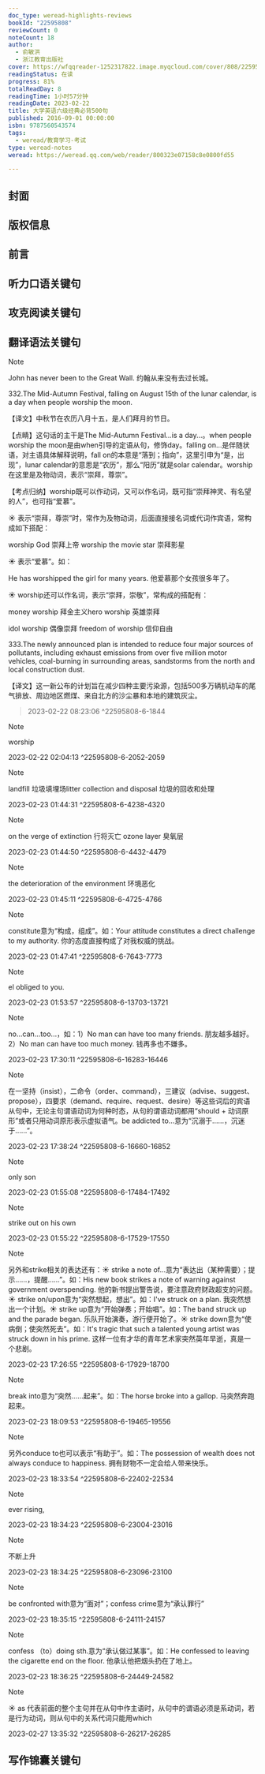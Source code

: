 ```yaml
---
doc_type: weread-highlights-reviews
bookId: "22595808"
reviewCount: 0
noteCount: 18
author:
  - 俞敏洪
  - 浙江教育出版社
cover: https://wfqqreader-1252317822.image.myqcloud.com/cover/808/22595808/t7_22595808.jpg
readingStatus: 在读
progress: 81%
totalReadDay: 8
readingTime: 1小时57分钟
readingDate: 2023-02-22
title: 大学英语六级经典必背500句
published: 2016-09-01 00:00:00
isbn: 9787560543574
tags:
  - weread/教育学习-考试
type: weread-notes
weread: https://weread.qq.com/web/reader/800323e07158c8e0800fd55

---
```



## 封面

## 版权信息

## 前言

## 听力口语关键句

## 攻克阅读关键句

## 翻译语法关键句

> [!NOTE] 
> John has never been to the Great Wall. 约翰从来没有去过长城。
   
   332.The Mid-Autumn Festival, falling on August 15th of the lunar calendar, is a day when people worship the moon.
   
   【译文】中秋节在农历八月十五，是人们拜月的节日。
   
   【点睛】这句话的主干是The Mid-Autumn Festival...is a day...。when people worship the moon是由when引导的定语从句，修饰day。falling on...是伴随状语，对主语具体解释说明，fall on的本意是“落到；指向”，这里引申为“是，出现”，lunar calendar的意思是“农历”，那么“阳历”就是solar calendar。worship在这里是及物动词，表示“崇拜，尊崇”。
   
   【考点归纳】worship既可以作动词，又可以作名词，既可指“崇拜神灵、有名望的人”，也可指“爱慕”。
   
   ☀ 表示“崇拜，尊崇”时，常作为及物动词，后面直接接名词或代词作宾语，常构成如下搭配：
   
   worship God 崇拜上帝 worship the movie star 崇拜影星
   
   ☀ 表示“爱慕”。如：
   
   He has worshipped the girl for many years. 他爱慕那个女孩很多年了。
   
   ☀ worship还可以作名词，表示“崇拜，崇敬”，常构成的搭配有：
   
   money worship 拜金主义hero worship 英雄崇拜
   
   idol worship 偶像崇拜 freedom of worship 信仰自由
   
   333.The newly announced plan is intended to reduce four major sources of pollutants, including exhaust emissions from over five million motor vehicles, coal-burning in surrounding areas, sandstorms from the north and local construction dust.
   
   【译文】这一新公布的计划旨在减少四种主要污染源，包括500多万辆机动车的尾气排放、周边地区燃煤、来自北方的沙尘暴和本地的建筑灰尘。
> 
> 2023-02-22 08:23:06 ^22595808-6-1844

> [!NOTE] 
> worship
> 
> 2023-02-22 02:04:13 ^22595808-6-2052-2059

> [!NOTE] 
> landfill 垃圾填埋场litter collection and disposal 垃圾的回收和处理
> 
> 2023-02-23 01:44:31 ^22595808-6-4238-4320

> [!NOTE] 
> on the verge of extinction 行将灭亡 ozone layer 臭氧层
> 
> 2023-02-23 01:44:50 ^22595808-6-4432-4479

> [!NOTE] 
> the deterioration of the environment 环境恶化
> 
> 2023-02-23 01:45:11 ^22595808-6-4725-4766

> [!NOTE] 
> constitute意为“构成，组成”。如：Your attitude constitutes a direct challenge to my authority. 你的态度直接构成了对我权威的挑战。
> 
> 2023-02-23 01:47:41 ^22595808-6-7643-7773

> [!NOTE] 
> el obliged to you.
> 
> 2023-02-23 01:53:57 ^22595808-6-13703-13721

> [!NOTE] 
> no...can...too...，如：1）No man can have too many friends. 朋友越多越好。2）No man can have too much money. 钱再多也不嫌多。
> 
> 2023-02-23 17:30:11 ^22595808-6-16283-16446

> [!NOTE] 
> 在一坚持（insist），二命令（order、command），三建议（advise、suggest、propose），四要求（demand、require、request、desire）等这些词后的宾语从句中，无论主句谓语动词为何种时态，从句的谓语动词都用“should + 动词原形”或者只用动词原形表示虚拟语气。be addicted to...意为“沉溺于……，沉迷于……”。
> 
> 2023-02-23 17:38:24 ^22595808-6-16660-16852

> [!NOTE] 
> only son
> 
> 2023-02-23 01:55:08 ^22595808-6-17484-17492

> [!NOTE] 
> strike out on his own
> 
> 2023-02-23 01:55:22 ^22595808-6-17529-17550

> [!NOTE] 
> 另外和strike相关的表达还有：☀ strike a note of...意为“表达出（某种需要）；提示……，提醒……”。如：His new book strikes a note of warning against government overspending. 他的新书提出警告说，要注意政府财政超支的问题。☀ strike on/upon意为“突然想起，想出”。如：I've struck on a plan. 我突然想出一个计划。☀ strike up意为“开始弹奏；开始唱”。如：The band struck up and the parade began. 乐队开始演奏，游行便开始了。☀ strike down意为“使病倒；使突然死去”。如：It's tragic that such a talented young artist was struck down in his prime. 这样一位有才华的青年艺术家突然英年早逝，真是一个悲剧。
> 
> 2023-02-23 17:26:55 ^22595808-6-17929-18700

> [!NOTE] 
> break into意为“突然……起来”。如：The horse broke into a gallop. 马突然奔跑起来。
> 
> 2023-02-23 18:09:53 ^22595808-6-19465-19556

> [!NOTE] 
> 另外conduce to也可以表示“有助于”。如：The possession of wealth does not always conduce to happiness. 拥有财物不一定会给人带来快乐。
> 
> 2023-02-23 18:33:54 ^22595808-6-22402-22534

> [!NOTE] 
> ever rising,
> 
> 2023-02-23 18:34:23 ^22595808-6-23004-23016

> [!NOTE] 
> 不断上升
> 
> 2023-02-23 18:34:25 ^22595808-6-23096-23100

> [!NOTE] 
> be confronted with意为“面对”；confess crime意为“承认罪行”
> 
> 2023-02-23 18:35:15 ^22595808-6-24111-24157

> [!NOTE] 
> confess （to）doing sth.意为“承认做过某事”。如：He confessed to leaving the cigarette end on the floor. 他承认他把烟头扔在了地上。
> 
> 2023-02-23 18:36:25 ^22595808-6-24449-24582

> [!NOTE] 
> ☀ as 代表前面的整个主句并在从句中作主语时，从句中的谓语必须是系动词，若是行为动词，则从句中的关系代词只能用which
> 
> 2023-02-27 13:35:32 ^22595808-6-26217-26285

## 写作锦囊关键句

